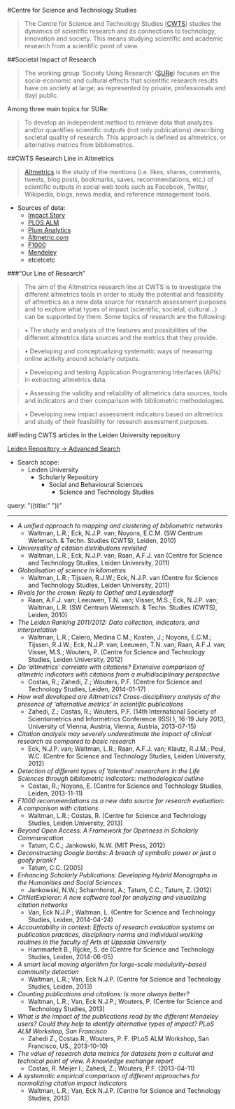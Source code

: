 #Centre for Science and Technology Studies

>The Centre for Science and Technology Studies ([CWTS](http://www.cwts.nl/Home)) studies the dynamics of scientific research and its connections to technology, innovation and society. This means studying scientific and academic research from a scientific point of view.

##Societal Impact of Research

>The working group ‘Society Using Research’ ([SURe](http://www.cwts.nl/Societal-Impact-of-Research)) focuses on the socio-economic and cultural effects that scientific research results have on society at large; as represented by private, professionals and (lay) public.

Among three main topics for SURe:

>To develop an independent method to retrieve data that analyzes and/or quantifies scientific outputs (not only publications) describing societal quality of research. This approach is defined as altmetrics, or alternative metrics from bibliometrics.

##CWTS Research Line in Altmetrics

>[Altmetrics](http://www.cwts.nl/Altmetrics) is the study of the mentions (i.e. likes, shares, comments, tweets, blog posts, bookmarks, saves, recommendations, etc.) of scientific outputs in social web tools such as Facebook, Twitter, Wikipedia, blogs, news media, and reference management tools.

* Sources of data:
  * [Impact Story](http://impactstory.org)
  * [PLOS ALM](http://article-level-metrics.plos.org)
  * [Plum Analytics](http://www.plumanalytics.com)
  * [Altmetric.com](http://www.altmetric.com)
  * [F1000](http://f1000.com)
  * [Mendeley](http://www.mendeley.com)
  * etcetcetc

###“Our Line of Research”

>The aim of the Altmetrics research line at CWTS is to investigate the different altmetrics tools in order to study the potential and feasibility of altmetrics as a new data source for research assessment purposes and to explore what types of impact (scientific, societal, cultural...) can be supported by them. Some topics of research are the following:

> • The study and analysis of the features and possibilities of the different altmetrics data sources and the metrics that they provide.

> • Developing and conceptualizing systematic ways of measuring online activity around scholarly outputs.

> • Developing and testing Application Programming Interfaces (APIs) in extracting altmetrics data.

> • Assessing the validity and reliability of altmetrics data sources, tools and indicators and their comparison with bibliometric methodologies.

> • Developing new impact assessment indicators based on altmetrics and study of their feasibility for research assessment purposes.


##Finding CWTS articles in the Leiden University repository

[Leiden Repository -> Advanced Search](https://openaccess.leidenuniv.nl/advanced-search)

* Search scope:
  * Leiden University
    * Scholarly Repository
      * Social and Behavioural Sciences
        * Science and Technology Studies

query: "((title:" "))"

----

* *A unified approach to mapping and clustering of bibliometric networks*
  * Waltman, L.R.; Eck, N.J.P. van; Noyons, E.C.M. (SW Centrum Wetensch. & Techn. Studies (CWTS), Leiden, 2010)
* *Universality of citation distributions revisited*
  * Waltman, L.R.; Eck, N.J.P. van; Raan, A.F.J. van (Centre for Science and Technology Studies, Leiden University, 2011)
* *Globalisation of science in kilometres*
  * Waltman, L.R.; Tijssen, R.J.W.; Eck, N.J.P. van (Centre for Science and Technology Studies, Leiden University, 2011)
* *Rivals for the crown: Reply to Opthof and Leydesdorff*
  * Raan, A.F.J. van; Leeuwen, T.N. van; Visser, M.S.; Eck, N.J.P. van; Waltman, L.R. (SW Centrum Wetensch. & Techn. Studies (CWTS), Leiden, 2010)
* *The Leiden Ranking 2011/2012: Data collection, indicators, and interpretation*
  * Waltman, L.R.; Calero, Medina C.M.; Kosten, J.; Noyons, E.C.M.; Tijssen, R.J.W.; Eck, N.J.P. van; Leeuwen, T.N. van; Raan, A.F.J. van; Visser, M.S.; Wouters, P. (Centre for Science and Technology Studies, Leiden University, 2012)
* *Do ‘altmetrics’ correlate with citations? Extensive comparison of altmetric indicators with citations from a multidisciplinary perspective*
  * Costas, R.; Zahedi, Z.; Wouters, P.F. (Centre for Science and Technology Studies, Leiden, 2014-01-17)
* *How well developed are Altmetrics? Cross-disciplinary analysis of the presence of ‘alternative metrics’ in scientific publications*
  * Zahedi, Z.; Costas, R.; Wouters, P.F. (14th International Society of Scientometrics and Informetrics Conference (ISSI ), 16-19 July 2013, University of Vienna, Austria, Vienna, Austria, 2013-07-15)
* *Citation analysis may severely underestimate the impact of clinical research as compared to basic research*
  * Eck, N.J.P. van; Waltman, L.R.; Raan, A.F.J. van; Klautz, R.J.M.; Peul, W.C. (Centre for Science and Technology Studies, Leiden University, 2012)
* *Detection of different types of ‘talented’ researchers in the Life Sciences through bibliometric indicators: methodological outline*
  * Costas, R.; Noyons, E. (Centre for Science and Technology Studies, Leiden, 2013-11-11)
* *F1000 recommendations as a new data source for research evaluation: A comparison with citations*
  * Waltman, L.R.; Costas, R. (Centre for Science and Technology Studies, Leiden University, 2013)
* *Beyond Open Access: A Framework for Openness in Scholarly Communication*
  * Tatum, C.C.; Jankowski, N.W. (MIT Press, 2012)
* *Deconstructing Google bombs: A breach of symbolic power or just a goofy prank?*
  * Tatum, C.C. (2005)
* *Enhancing Scholarly Publications: Developing Hybrid Monographs in the Humanities and Social Sciences*
  * Jankowski, N.W.; Scharnhorst, A.; Tatum, C.C.; Tatum, Z. (2012)
* *CitNetExplorer: A new software tool for analyzing and visualizing citation networks*
  * Van, Eck N.J.P.; Waltman, L. (Centre for Science and Technology Studies, Leiden, 2014-04-24)
* *Accountability in context: Effects of research evaluation systems on publication practices, disciplinary norms and individual working routines in the faculty of Arts at Uppsala University*
  * Hammarfelt B., Rijcke, S. de (Centre for Science and Technology Studies, Leiden, 2014-06-05)
* *A smart local moving algorithm for large-scale modularity-based community detection*
  * Waltman, L.R.; Van, Eck N.J.P. (Centre for Science and Technology Studies, Leiden, 2013)
* *Counting publications and citations: Is more always better?*
  * Waltman, L.R.; Van, Eck N.J.P.; Wouters, P. (Centre for Science and Technology Studies, 2013)
* *What is the impact of the publications read by the different Mendeley users? Could they help to identify alternative types of impact? PLoS ALM Workshop, San Francisco*
  * Zahedi Z., Costas R., Wouters, P. F. (PLoS ALM Workshop, San Francisco, US., 2013-10-10)
* *The value of research data metrics for datasets from a cultural and technical point of view. A knowledge exchange report*
  * Costas, R. Meijer I.; Zahedi, Z.; Wouters, P.F. (2013-04-11)
* *A systematic empirical comparison of different approaches for normalizing citation impact indicators*
  * Waltman, L.R.; Van, Eck N.J.P. (Centre for Science and Technology Studies, 2013)
